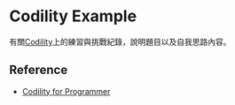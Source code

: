 # Codility Example

有關[Codility](https://codility.com/programmers/)上的練習與挑戰紀錄，說明題目以及自我思路內容。

## Reference

- [Codility for Programmer](https://codility.com/programmers/)